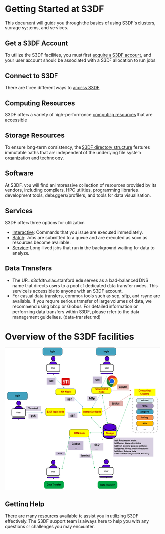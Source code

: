 # Getting Started at S3DF

This document will guide you through the basics of using S3DF's clusters, storage systems, and services.

## Get a S3DF Account

To utilize the S3DF facilities, you must first [acquire a S3DF account](accounts-and-access.md#access), and your user account should be associated with a S3DF allocation to run jobs

## Connect to S3DF
There are three different ways to [access S3DF](accounts-and-access.md#connect)

## Computing Resources 
S3DF offers a variety of high-performance [computing resources](batch-compute.md#cluster) that are accessible

## Storage Resources
To ensure long-term consistency, the [S3DF directory structure](data-and-storage.md#directory) features immutable paths that are independent of the underlying file system organization and technology.

## Software
At S3DF, you will find an impressive collection of [resources](software.md) provided by its vendors, including compilers, HPC utilities, programming libraries, development tools, debuggers/profilers, and tools for data visualization.

## Services
S3DF offers three options for utilization
- [Interactive](interactive-compute.md): Commands that you issue are executed immediately.
- [Batch](batch-compute.md): Jobs are submitted to a queue and are executed as soon as resources become available.
- [Service](service-compute.md): Long-lived jobs that run in the background waiting for data to analyze.

## Data Transfers
- The URL s3dfdtn.slac.stanford.edu serves as a load-balanced DNS name that directs users to a pool of dedicated data transfer nodes. This service is accessible to anyone with an S3DF account.
- For casual data transfers, common tools such as scp, sftp, and rsync are available. If you require serious transfer of large volumes of data, we recommend using bbcp or Globus.
For detailed information on performing data transfers within S3DF, please refer to the data management guidelines. (data-transfer.md)

# Overview of the S3DF facilities

![Resource](assets/Resource.png)

## Getting Help
There are many [resources](contact-us.md) available to assist you in utilizing S3DF effectively. The S3DF support team is always here to help you with any questions or challenges you may encounter. 
